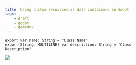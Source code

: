```yaml
---
title: Using custom resources as data containers in Godot
tags:
    - draft
    - godot
    - gamedev
---
```


```gdscript
export var name: String = "Class Name"
export(String, MULTILINE) var description: String = "Class Description"
```

![](/assets/Untitled.jpeg)

